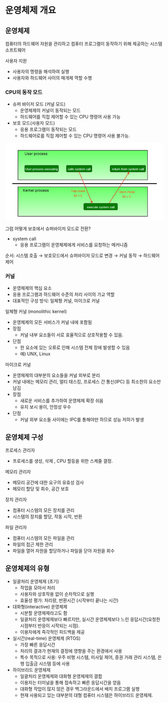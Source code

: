 # 운영체제 개요
## 운영체제

컴퓨터의 하드웨어 자원을 관리하고 컴퓨터 프로그램이 동작하기 위해 제공하는 시스템 소프트웨어

사용자 지원

- 사용자의 명령을 해석하여 실행
- 사용자와 하드웨어 사이의 매개체 역할 수행

### CPU의 동작 모드

- 슈퍼 바이저 모드 (커널 모드)
    - 운영체제의 커널이 동작되는 모드
    - 하드웨어를 직접 제어할 수 있는 CPU 명령어 사용 가능
- 보호 모드(사용자 모드)
    - 응용 프로그램이 동작되는 모드
    - 하드웨어로를 직접 제어할 수 있는 CPU 명령어 사용 불가능.

![mode](../assets/OS/os-1.jpeg)

그럼 어떻게  보호에서 슈퍼바이저 모드로 전환?

- system call
    - 응용 프로그램이 운영체제에게 서비스를 요청하는 메커니즘

순서: 시스템 호출 → 보호모드에서 슈퍼바이저 모드로 변경 → 커널 동작 → 하드웨어 제어

### 커널

- 운영체제의 핵심 요소
- 응용 프로그램과 하드웨어 수준의 처리 사이의 가교 역할
- 대표적인 구성 방식: 일체형 커널, 마이크로 커널

일체형 커널 (monolithic kernel)

- 운영체제의 모든 서비스가 커널 내에 포함됨
- 장점
    - 커널 내부 요소들이 서로 효율적으로 상호작용할 수 있음.
- 단점
    - 한 요소에 있는 오류로 인해 시스템 전체 장애 발생할 수 있음
    - 예) UNX, Linux

마이크로 커널

- 운영체제의 대부분의 요소들을 커널 외부로 분리
- 커널 내에는 메모리 관리, 멀티 태스킹, 프로세스 간 통신(IPC) 등 최소한의 요소만 남김
- 장점
    - 새로운 서비스를 추가하여 운영체제 확장 쉬움
    - 유지 보시 용이, 안정성 우수
- 단점
    - 커널 외부 요소들 사이에는 IPC를 통해야만 하므로 성능 저하가 발생

## 운영체제 구성


프로세스 관리자

- 프로세스를 생성, 삭제 , CPU 할등을 위한 스케줄 결정.

메모리 관리자

- 메모리 공간에 대한 요구의 유효성 검사
- 메모리 할당 및 회수, 공간 보호

장치 관리자

- 컴퓨터 시스템의 모든 장치를 관리
- 시스템의 장치를 할당, 작동 시작, 반환

파일 관리자

- 컴퓨터 시스템의 모든 파일을 관리
- 파일의 접근 제한 관리
- 파일을 열어 자원을 할당하거나 파일을 닫아 자원을 회수

## 운영체제의 유형

- 일괄처리 운영체제 (초기)
    - 작업을 모아서 처리
    - 사용자와 상호작용 없이 순차적으로 실행
    - 효율성 평가: 처리량, 반환시간 (시작부터 끝나는 시간)
- 대화형(interactive) 운영체제
    - 시분할 운영체제라고도 함
    - 일괄처리 운영체제보다 빠르지만, 실시간 운영체제보다 느린 응답시간(요청한 시점부터 반응이 시작되는 시점).
    - 이용자에게 즉각적인 피드백을 제공
- 실시간(real-time) 운영체제 (RTOS)
    - 가장 빠른 응답시간
    - 처리의 결과가 현재의 결정에 영향을 주는 환경에서 사용
    - 특수 목적으로 사용: 우주 비행 시스템, 미사일 제어, 증권 거래 관리 시스템, 은행 입출금 시스템 등에 사용
- 하이브리드 운영체제
    - 일괄처리 운영체제와 대화형 운영체제의 결합
    - 이용자는 터미널을 통해 접속하고 빠른 응답시간을 얻음
    - 대화형 작업이 많지 않은 경우 백그라운드에서 배치 프로그램 실행
    - 현재 사용되고 있는 대부분의 대형 컴퓨터 시스템은 하이브리드 운영체제.
